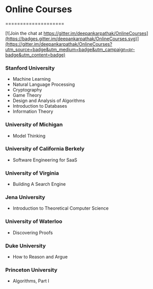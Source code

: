 # Online Courses
====================

[![Join the chat at https://gitter.im/deepankarpathak/OnlineCourses](https://badges.gitter.im/deepankarpathak/OnlineCourses.svg)](https://gitter.im/deepankarpathak/OnlineCourses?utm_source=badge&utm_medium=badge&utm_campaign=pr-badge&utm_content=badge)

### Stanford University
- Machine Learning
- Natural Language Processing
- Cryptography
- Game Theory
- Design and Analysis of Algorithms
- Introduction to Databases
- Information Theory

### University of Michigan
- Model Thinking

### University of California Berkely
- Software Engineering for SaaS

### University of Virginia
- Building A Search Engine

### Jena University
- Introduction to Theoretical Computer Science

### University of Waterloo
- Discovering Proofs

### Duke University
- How to Reason and Argue

### Princeton University
- Algorithms, Part I
